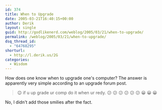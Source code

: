 ```yaml
---
id: 374
title: When to Upgrade
date: 2005-03-21T16:40:15+00:00
author: Derik
layout: single
guid: http://godlikenerd.com/weblog/2005/03/21/when-to-upgrade/
permalink: /weblog/2005/03/21/when-to-upgrade/
dsq_thread_id:
  - "64768295"
shorturl:
  - http://l.derik.us/2G
categories:
  - Wisdom
---
```

How does one know when to upgrade one's computer? The answer is apparently very simple according to an upgrade forum post.

> 😉 if u up grade ur comp do it when ur redy. 😕 😕 😕 😕 😕 😕 😀 😀 😀

No, I didn't add those smilies after the fact.